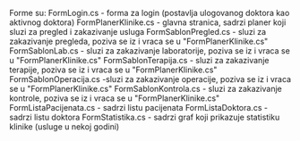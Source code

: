 Forme su:
FormLogin.cs - forma za login (postavlja ulogovanog doktora kao aktivnog doktora)
FormPlanerKlinike.cs - glavna stranica, sadrzi planer koji sluzi za pregled i zakazivanje usluga
FormSablonPregled.cs - sluzi za zakazivanje pregleda, poziva se iz i vraca se u "FormPlanerKlinike.cs"
FormSablonLab.cs - sluzi za zakazivanje laboratorije, poziva se iz i vraca se u "FormPlanerKlinike.cs"
FormSablonTerapija.cs - sluzi za zakazivanje terapije, poziva se iz i vraca se u "FormPlanerKlinike.cs"
FormSablonOperacija.cs -sluzi za zakazivanje operacije, poziva se iz i vraca se u "FormPlanerKlinike.cs"
FormSablonKontrola.cs - sluzi za zakazivanje kontrole, poziva se iz i vraca se u "FormPlanerKlinike.cs"
FormListaPacijenata.cs - sadrzi listu pacijenata
FormListaDoktora.cs - sadrzi listu doktora
FormStatistika.cs - sadrzi graf koji prikazuje statistiku klinike (usluge u nekoj godini)
